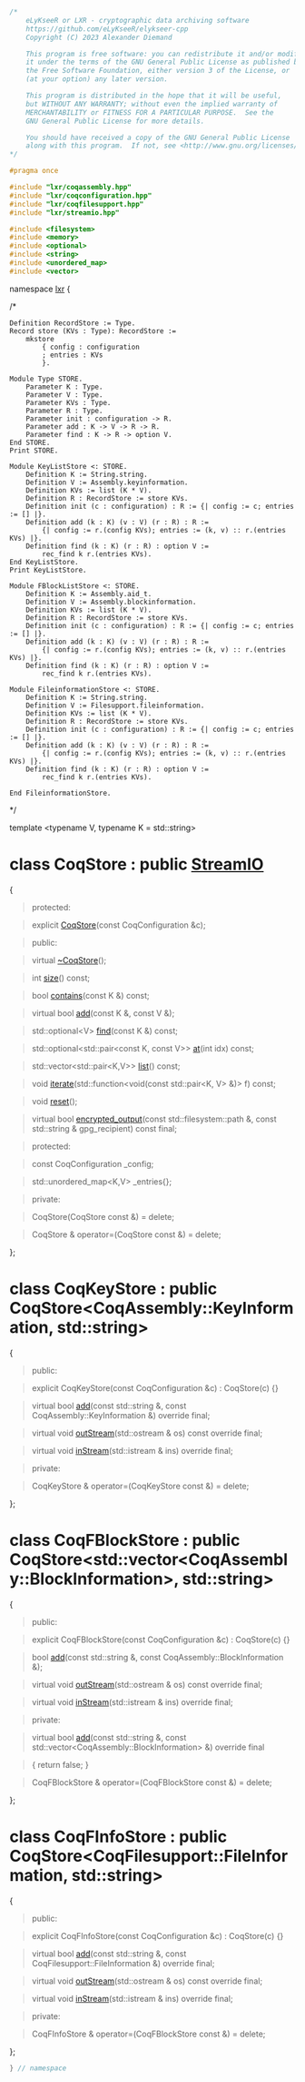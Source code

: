 ```cpp

/*
    eLyKseeR or LXR - cryptographic data archiving software
    https://github.com/eLyKseeR/elykseer-cpp
    Copyright (C) 2023 Alexander Diemand

    This program is free software: you can redistribute it and/or modify
    it under the terms of the GNU General Public License as published by
    the Free Software Foundation, either version 3 of the License, or
    (at your option) any later version.

    This program is distributed in the hope that it will be useful,
    but WITHOUT ANY WARRANTY; without even the implied warranty of
    MERCHANTABILITY or FITNESS FOR A PARTICULAR PURPOSE.  See the
    GNU General Public License for more details.

    You should have received a copy of the GNU General Public License
    along with this program.  If not, see <http://www.gnu.org/licenses/>.
*/

#pragma once

#include "lxr/coqassembly.hpp"
#include "lxr/coqconfiguration.hpp"
#include "lxr/coqfilesupport.hpp"
#include "lxr/streamio.hpp"

#include <filesystem>
#include <memory>
#include <optional>
#include <string>
#include <unordered_map>
#include <vector>

````

namespace [lxr](namespace.list) {

/*
```coq
Definition RecordStore := Type.
Record store (KVs : Type): RecordStore :=
    mkstore
        { config : configuration
        ; entries : KVs
        }.

Module Type STORE.
    Parameter K : Type.
    Parameter V : Type.
    Parameter KVs : Type.
    Parameter R : Type.
    Parameter init : configuration -> R.
    Parameter add : K -> V -> R -> R.
    Parameter find : K -> R -> option V.
End STORE.
Print STORE.

Module KeyListStore <: STORE.
    Definition K := String.string.
    Definition V := Assembly.keyinformation.
    Definition KVs := list (K * V).
    Definition R : RecordStore := store KVs.
    Definition init (c : configuration) : R := {| config := c; entries := [] |}.
    Definition add (k : K) (v : V) (r : R) : R :=
        {| config := r.(config KVs); entries := (k, v) :: r.(entries KVs) |}.
    Definition find (k : K) (r : R) : option V :=
        rec_find k r.(entries KVs).
End KeyListStore.
Print KeyListStore.

Module FBlockListStore <: STORE.
    Definition K := Assembly.aid_t.
    Definition V := Assembly.blockinformation.
    Definition KVs := list (K * V).
    Definition R : RecordStore := store KVs.
    Definition init (c : configuration) : R := {| config := c; entries := [] |}.
    Definition add (k : K) (v : V) (r : R) : R :=
        {| config := r.(config KVs); entries := (k, v) :: r.(entries KVs) |}.
    Definition find (k : K) (r : R) : option V :=
        rec_find k r.(entries KVs).

Module FileinformationStore <: STORE.
    Definition K := String.string.
    Definition V := Filesupport.fileinformation.
    Definition KVs := list (K * V).
    Definition R : RecordStore := store KVs.
    Definition init (c : configuration) : R := {| config := c; entries := [] |}.
    Definition add (k : K) (v : V) (r : R) : R :=
        {| config := r.(config KVs); entries := (k, v) :: r.(entries KVs) |}.
    Definition find (k : K) (r : R) : option V :=
        rec_find k r.(entries KVs).

End FileinformationStore.
```
*/

template &lt;typename V, typename K = std::string&gt;

# class CoqStore : public [StreamIO](streamio.hpp.md)

{

>protected:

>explicit [CoqStore](coqstore_ctor.cpp.md)(const CoqConfiguration &c);

>public:

>virtual [~CoqStore](coqstore_ctor.cpp.md)();

>int [size](coqstore_functions.cpp.md)() const;

>bool [contains](coqstore_functions.cpp.md)(const K &) const;

>virtual bool [add](coqstore_functions.cpp.md)(const K &, const V &);

>std::optional&lt;V&gt; [find](coqstore_functions.cpp.md)(const K &) const;

>std::optional&lt;std::pair&lt;const K, const V&gt;&gt; [at](coqstore_functions.cpp.md)(int idx) const;

>std::vector&lt;std::pair&lt;K,V&gt;&gt; [list](coqstore_functions.cpp.md)() const;

>void [iterate](coqstore_functions.cpp.md)(std::function<void(const std::pair&lt;K, V&gt; &)> f) const;

>void [reset](coqstore_functions.cpp.md)();

>virtual bool [encrypted_output](coqstore_functions.cpp.md)(const std::filesystem::path &, const std::string & gpg_recipient) const final;

>protected:

>const CoqConfiguration _config;

>std::unordered_map&lt;K,V&gt; _entries{};

>private:

>CoqStore(CoqStore const &) = delete;

>CoqStore & operator=(CoqStore const &) = delete;

};


# class CoqKeyStore : public CoqStore&lt;CoqAssembly::KeyInformation, std::string&gt;

{

>public:

>explicit CoqKeyStore(const CoqConfiguration &c) : CoqStore(c) {}

>virtual bool [add](coqstore_functions.cpp.md)(const std::string &, const CoqAssembly::KeyInformation &) override final;

>virtual void [outStream](coqstore_functions.cpp.md)(std::ostream & os) const override final;

>virtual void [inStream](coqstore_functions.cpp.md)(std::istream & ins) override final;

>private:

>CoqKeyStore & operator=(CoqKeyStore const &) = delete;

};


# class CoqFBlockStore : public CoqStore&lt;std::vector&lt;CoqAssembly::BlockInformation&gt;, std::string&gt;

{

>public:

>explicit CoqFBlockStore(const CoqConfiguration &c) : CoqStore(c) {}

>bool [add](coqstore_functions.cpp.md)(const std::string &, const CoqAssembly::BlockInformation &);

>virtual void [outStream](coqstore_functions.cpp.md)(std::ostream & os) const override final;

>virtual void [inStream](coqstore_functions.cpp.md)(std::istream & ins) override final;

>private:

>virtual bool [add](coqstore_functions.cpp.md)(const std::string &, const std::vector&lt;CoqAssembly::BlockInformation&gt; &) override final

>{ return false; }

>CoqFBlockStore & operator=(CoqFBlockStore const &) = delete;

};


# class CoqFInfoStore : public CoqStore&lt;CoqFilesupport::FileInformation, std::string&gt;

{

>public:

>explicit CoqFInfoStore(const CoqConfiguration &c) : CoqStore(c) {}

>virtual bool [add](coqstore_functions.cpp.md)(const std::string &, const CoqFilesupport::FileInformation &) override final;

>virtual void [outStream](coqstore_functions.cpp.md)(std::ostream & os) const override final;

>virtual void [inStream](coqstore_functions.cpp.md)(std::istream & ins) override final;

>private:

>CoqFInfoStore & operator=(CoqFBlockStore const &) = delete;

};
```cpp
} // namespace
```
